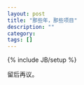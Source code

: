 ```yaml
---
layout: post
title: "那些年，那些项目"
description: ""
category: 
tags: []
---
```

{% include JB/setup %}

留后再议。
